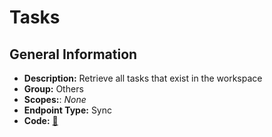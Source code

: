 # Tasks

## General Information

- **Description:** Retrieve all tasks that exist in the workspace
- **Group:** Others
- **Scopes:**: _None_
- **Endpoint Type:** Sync
- **Code:** [🔗](https://github.com/NangoHQ/integration-templates/tree/main/integrations/asana/syncs/tasks.ts)
